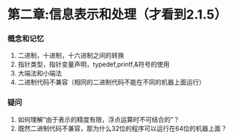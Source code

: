 # 第二章:信息表示和处理（才看到2.1.5）

### 概念和记忆

1. 二进制，十进制，十六进制之间的转换
2. 指针类型，指针变量声明，typedef,printf,&符号的使用
3. 大端法和小端法
4. 二进制代码不兼容（相同的二进制代码不能在不同的机器上面运行）

### 疑问

1. 如何理解“由于表示的精度有限，浮点运算时不可结合的”？
2. 既然二进制代码不兼容，那为什么32位的程序可以运行在64位的机器上面？

